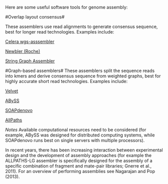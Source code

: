 Here are some useful software  tools for genome assembly:

#Overlap layout consensus# 

These assemblers use read alignments to generate consensus sequence, best for longer read technologies. Examples include: 

[Celera wgs-asssembler](http://wgs-assembler.sourceforge.net)

[Newbler (Roche)](http://www.454.com/products/analysis-software) 

[String Graph Assembler](https://github.com/jts/sga)

#Graph-based assemblers#
These assemblers split the sequence reads into kmers and derive consensus sequence from weighted graphs, best for highly accurate short read technologies. Examples include: 

[Velvet](https://www.ebi.ac.uk/~zerbino/velvet)

[ABySS](http://www.bcgsc.ca/platform/bioinfo/software/abyss)

[SOAPdenovo](http://soap.genomics.org.cn/soapdenovo.html)

[AllPaths](https://www.broadinstitute.org/software/allpaths-lg/blog)

*Notes*
Available computational resources need to be considered (for example, ABySS was designed for distributed computing systems, while SOAPdenovo runs best on single servers with multiple processors).

In recent years, there has been increasing interaction between experimental design and the development of assembly approaches (for example the ALLPATHS-LG assembler is specifically designed for the assembly of a specific combination of fragment and mate-pair libraries; Gnerre et al., 2011). For an overview of performing assemblies see Nagarajan and Pop (2013).
